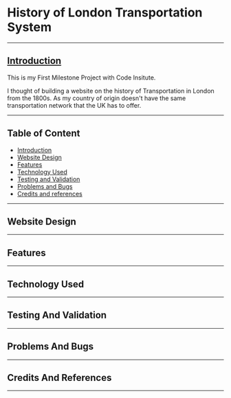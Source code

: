 # History of London Transportation System

---

[HACK]: <> (create introduction here)

## [Introduction](#table-of-content)

This is my First Milestone Project with Code Insitute.

I thought of building a website on the history of Transportation in London from the 1800s.
As my country of origin doesn't have the same transportation network that the UK has to offer.

---

## Table of Content

- [Introduction](#introduction)
- [Website Design](#website-design)
- [Features](#features)
- [Technology Used](#technology-used)
- [Testing and Validation](#testing-and-validation)
- [Problems and Bugs](#problems-and-bugs)
- [Credits and references](#credits-and-references)

---

## Website Design

---

## Features

---

## Technology Used

---

## Testing And Validation

---

## Problems And Bugs

---

## Credits And References

---

